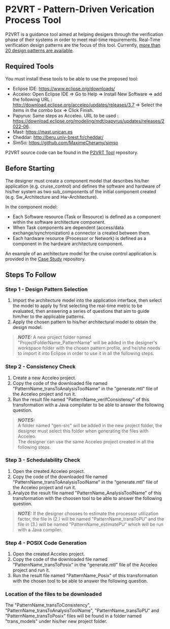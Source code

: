 # P2VRT - Pattern-Driven Verication Process Tool

P2VRT is a guidance tool aimed at helping desigers through the verification phase of their systems in order to meet real-time requirements. Real-Time verification design patterns are the focus of this tool. Currently, [more than 20 design patterns are available](https://github.com/Rania-Mzid/P2VRT/tree/main/Patterns%20repository).

## Required Tools

You must install these tools to be able to use the proposed tool:

- Eclipse IDE: https://www.eclipse.org/downloads/
- Acceleo: Open Eclipse IDE => Go to Help => Install New Software => add the following URL : http://download.eclipse.org/acceleo/updates/releases/3.7 => Select the items in the combo box => Click Finish.
- Papyrus: Same steps as Acceleo. URL to be used : https://download.eclipse.org/modeling/mdt/papyrus/updates/releases/2022-06.
- Mast: https://mast.unican.es
- Cheddar: http://beru.univ-brest.fr/cheddar/
- SimSo: https://github.com/MaximeCheramy/simso

P2VRT source code can be found in the [P2VRT Tool](https://github.com/Rania-Mzid/P2VRT/tree/main/P2VRT%20Tool) repository.

## Before Starting 

The designer must create a component model that describes his/her application (e.g. cruise_control) and defines the software and hardware of his/her system as two sub_components of the initial component created (e.g. Sw_Architecture and Hw-Architecture).

In the component model:
- Each Software resource (Task or Resource) is defined as a component within the software architecture component.
- When Task components are dependent (access/data exchange/synchronization) a connector is created between them.
- Each hardware resource (Processor or Network) is defined as a component in the hardware architecture component.

An example of an architecture model for the cruise control application is provided in the [Case Study](https://github.com/Rania-Mzid/P2VRT/tree/main/Case%20study%20and%20demos) repository.


## Steps To Follow

### Step 1 - Design Pattern Selection

1. Import the architecture model into the application interface, then select the model to apply by first selecting the real-time metric to be evaluated, then answering a series of questions that aim to guide him/her to the applicable patterns.
2. Apply the chosen pattern to his/her architectural model to obtain the design model.

> **_NOTE:_**
> A new project folder named "ProjectFolderName_PatternName" will be added in the designer's workspace folder with the chosen pattern profile, and he/she needs to import it into Eclipse in order to use it in all the following steps.

### Step 2 - Consistency Check

1. Create a new Acceleo project.
2. Copy the code of the downloaded file named "PatternName_transToAnalysisToolName" in the "generate.mtl" file of the Acceleo project and run it.
3. Run the result file named "PatternName_verifConsistensy" of this transformation with a Java compilater to be able to answer the following question.

> **_NOTES:_**</br>
> A folder named "gen-src" will be added in the new project folder, the designer must select this folder when generating the files with Acceleo.</br>The designer can use the same Acceleo project created in all the following steps.

### Step 3 - Schedulability Check

1. Open the created Acceleo project.
2. Copy the code of the downloaded file named "PatternName_transToAnalysisToolName" in the "generate.mtl" file of the Acceleo project and run it.
4. Analyze the result file named "PatternName_AnalysisToolName" of this transformation with the choosen tool to be able to answer the following question.

> **_NOTE:_**
> If the designer chooses to estimate the processor utilization factor, the file in (2.) will be named "PatternName_transToPU" and the file in (3.) will be named "PatternName_estimatePU" which will be run with a Java compiler.

### Step 4 - POSIX Code Generation

1. Open the created Acceleo project.
2. Copy the code of the downloaded file named "PatternName_transToPosix" in the "generate.mtl" file of the Acceleo project and run it.
3. Run the result file named "PatternName_Posix" of this transformation with the chosen tool to be able to answer the following question.

### Location of the files to be downloaded

The "PatternName_transToConsistency", "PatternName_transToAnalysisToolName", "PatternName_transToPU" and "PatternName_transToPosix" files will be found in a folder named "trans_models" under his/her new project folder.
